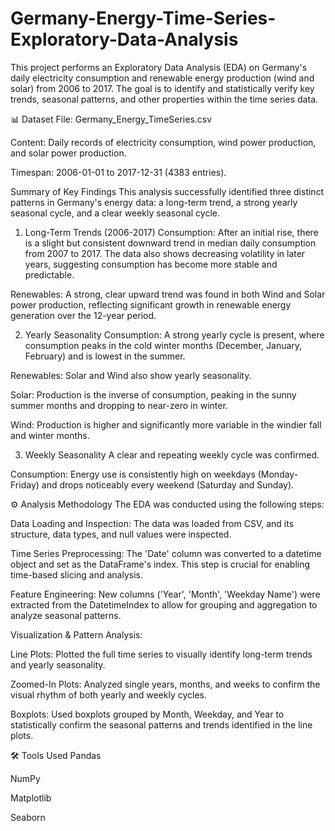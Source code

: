# Germany-Energy-Time-Series-Exploratory-Data-Analysis
This project performs an Exploratory Data Analysis (EDA) on Germany's daily electricity consumption and renewable energy production (wind and solar) from 2006 to 2017. The goal is to identify and statistically verify key trends, seasonal patterns, and other properties within the time series data.

📊 Dataset
File: Germany_Energy_TimeSeries.csv

Content: Daily records of electricity consumption, wind power production, and solar power production.

Timespan: 2006-01-01 to 2017-12-31 (4383 entries).

Summary of Key Findings
This analysis successfully identified three distinct patterns in Germany's energy data: a long-term trend, a strong yearly seasonal cycle, and a clear weekly seasonal cycle.

1. Long-Term Trends (2006-2017)
Consumption: After an initial rise, there is a slight but consistent downward trend in median daily consumption from 2007 to 2017. The data also shows decreasing volatility in later years, suggesting consumption has become more stable and predictable.

Renewables: A strong, clear upward trend was found in both Wind and Solar power production, reflecting significant growth in renewable energy generation over the 12-year period.

2. Yearly Seasonality
Consumption: A strong yearly cycle is present, where consumption peaks in the cold winter months (December, January, February) and is lowest in the summer.

Renewables: Solar and Wind also show yearly seasonality.

Solar: Production is the inverse of consumption, peaking in the sunny summer months and dropping to near-zero in winter.

Wind: Production is higher and significantly more variable in the windier fall and winter months.

3. Weekly Seasonality
A clear and repeating weekly cycle was confirmed.

Consumption: Energy use is consistently high on weekdays (Monday-Friday) and drops noticeably every weekend (Saturday and Sunday).

⚙️ Analysis Methodology
The EDA was conducted using the following steps:

Data Loading and Inspection: The data was loaded from CSV, and its structure, data types, and null values were inspected.

Time Series Preprocessing: The 'Date' column was converted to a datetime object and set as the DataFrame's index. This step is crucial for enabling time-based slicing and analysis.

Feature Engineering: New columns ('Year', 'Month', 'Weekday Name') were extracted from the DatetimeIndex to allow for grouping and aggregation to analyze seasonal patterns.

Visualization & Pattern Analysis:

Line Plots: Plotted the full time series to visually identify long-term trends and yearly seasonality.

Zoomed-In Plots: Analyzed single years, months, and weeks to confirm the visual rhythm of both yearly and weekly cycles.

Boxplots: Used boxplots grouped by Month, Weekday, and Year to statistically confirm the seasonal patterns and trends identified in the line plots.

🛠️ Tools Used
Pandas

NumPy

Matplotlib

Seaborn
